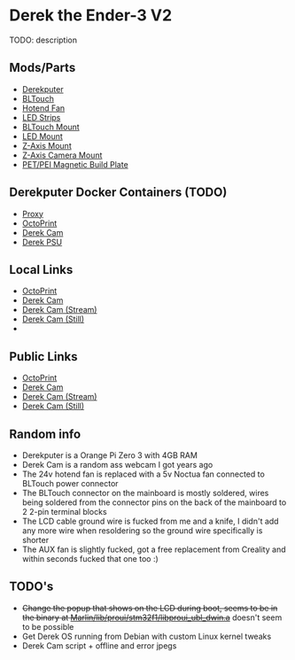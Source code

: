 # Derek the Ender-3 V2

TODO: description

## Mods/Parts
* [Derekputer](https://www.aliexpress.com/item/1005005785846814.html)
* [BLTouch](https://www.123-3d.co.uk/Antclabs-BLTouch-Auto-Bed-Levelling-Sensor-v3-1-BLTOUCH-i3640-t19122.html)
* [Hotend Fan](https://amzn.eu/d/3sNrajx)
* [LED Strips](https://www.aliexpress.com/item/1005003279313941.html)
* [BLTouch Mount](./Models/BLTouch%20Mount.stl)
* [LED Mount](./Models/LED%20Mount.stl)
* [Z-Axis Mount](./Models/Z-Axis%20Mount%20(+-0.2mm).stl)
* [Z-Axis Camera Mount](./Models/Z-Axis%20Camera%20Mount%20(+-0.2mm).stl)
* [PET/PEI Magnetic Build Plate](https://www.aliexpress.com/item/1005005536007858.html)

## Derekputer Docker Containers (TODO)
* [Proxy](https://github.com/Lyall-A/HTTP-Reverse-Proxy)
* [OctoPrint](https://octoprint.org/)
* [Derek Cam](https://github.com/Lyall-A/Derek-Cam)
* [Derek PSU](https://github.com/Lyall-A/Derek-PSU)

## Local Links
* [OctoPrint](http://octoprint.derekputer)
* [Derek Cam](http://cam.derekputer)
* [Derek Cam (Stream)](http://stream.derekputer)
* [Derek Cam (Still)](http://still.derekputer)
* 
## Public Links
* [OctoPrint](http://derek.lyall.lol)
* [Derek Cam](http://derek-cam.derekputer)
* [Derek Cam (Stream)](http://derek-stream.derekputer)
* [Derek Cam (Still)](http://derek-still.derekputer)

## Random info
* Derekputer is a Orange Pi Zero 3 with 4GB RAM
* Derek Cam is a random ass webcam I got years ago
* The 24v hotend fan is replaced with a 5v Noctua fan connected to BLTouch power connector
* The BLTouch connector on the mainboard is mostly soldered, wires being soldered from the connector pins on the back of the mainboard to 2 2-pin terminal blocks
* The LCD cable ground wire is fucked from me and a knife, I didn't add any more wire when resoldering so the ground wire specifically is shorter
* The AUX fan is slightly fucked, got a free replacement from Creality and within seconds fucked that one too :)

## TODO's
* ~~Change the popup that shows on the LCD during boot, seems to be in the binary at [Marlin/lib/proui/stm32f1/libproui_ubl_dwin.a](https://github.com/Lyall-A/Derek-Firmware/tree/main/Marlin/lib/proui/stm32f1/libproui_ubl_dwin.a)~~ doesn't seem to be possible
* Get Derek OS running from Debian with custom Linux kernel tweaks
* Derek Cam script + offline and error jpegs